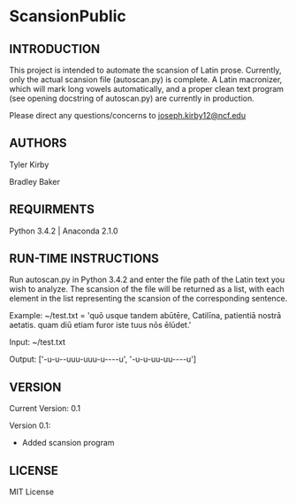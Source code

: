 # ScansionPublic
INTRODUCTION
------------
This project is intended to automate the scansion of Latin prose. Currently, only the actual scansion file
(autoscan.py) is complete. A Latin macronizer, which will mark long vowels automatically, and a proper
clean text program (see opening docstring of autoscan.py) are currently in production.

Please direct any questions/concerns to joseph.kirby12@ncf.edu

AUTHORS
-------
Tyler Kirby

Bradley Baker

REQUIRMENTS
-----------
Python 3.4.2 | Anaconda 2.1.0

RUN-TIME INSTRUCTIONS
---------------------

Run autoscan.py in Python 3.4.2 and enter the file path of the Latin text you wish to analyze. The scansion of the file will be returned as a list, with each element in the list representing the scansion of the corresponding sentence.

Example:
~/test.txt = 'quō usque tandem abūtēre, Catilīna, patientiā nostrā aetatis. quam diū etiam furor iste tuus nōs ēlūdet.'

Input: ~/test.txt

Output: ['-u-u--uuu-uuu-u----u', '-u-u-uu-uu----u']

VERSION
-------

Current Version: 0.1

Version 0.1:
+ Added scansion program

LICENSE
-------
MIT License

